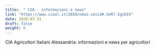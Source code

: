 ```yaml
---
title:  " CIA - informazioni e news"
link: "https://www.ciaal.it/2658/news-covid#.XoRl-IgzbIV"
date: 2020-03-31
draft: false
weight: 6
---
```


CIA Agricoltori Italiani Alessandria:  informazioni e news per agricoltori
